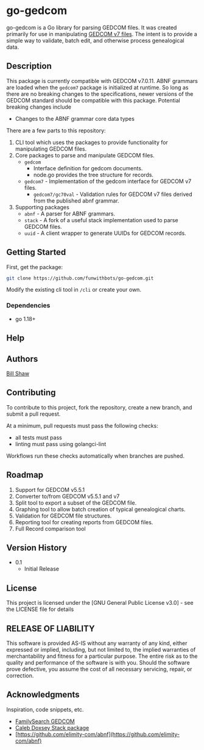 # go-gedcom

go-gedcom is a Go library for parsing GEDCOM files. It was created primarily for use in manipulating 
[GEDCOM v7 files](https://www.familysearch.org/developers/docs/guides/gedcom7_0). The intent is to provide a
simple way to validate, batch edit, and otherwise process genealogical data.

## Description

This package is currently compatible with GEDCOM v7.0.11. ABNF grammars are loaded when the `gedcom7` 
package is initialized at runtime. So long as there are no breaking changes to the specifications, newer
versions of the GEDCOM standard should be compatible with this package. Potential breaking changes include

* Changes to the ABNF grammar core data types

There are a few parts to this repository:

1. CLI tool which uses the packages to provide functionality for manipulating GEDCOM files.
2. Core packages to parse and manipulate GEDCOM files.
   - `gedcom` 
     - Interface definition for gedcom documents.
     - node.go provides the tree structure for records.
   - `gedcom7` - Implementation of the gedcom interface for GEDCOM v7 files.
     - `gedcom7/gc70val` - Validation rules for GEDCOM v7 files derived from the published abnf grammar.
3. Supporting packages
    - `abnf` - A parser for ABNF grammars.
    - `stack` - A fork of a useful stack implementation used to parse GEDCOM files.
    - `uuid` - A client wrapper to generate UUIDs for GEDCOM records.

## Getting Started

First, get the package:

```bash
git clone https://github.com/funwithbots/go-gedcom.git
```

Modify the existing cli tool in `/cli` or create your own.

### Dependencies

* go 1.18+

## Help

## Authors

[Bill Shaw](https://github.com/funwithbots)

## Contributing

To contribute to this project, fork the repository, create a new branch, and submit a pull request.

At a minimum, pull requests must pass the following checks:
- all tests must pass
- linting must pass using golangci-lint

Workflows run these checks automatically when branches are pushed.

## Roadmap

1. Support for GEDCOM v5.5.1
2. Converter to/from GEDCOM v5.5.1 and v7
3. Split tool to export a subset of the GEDCOM file.
4. Graphing tool to allow batch creation of typical genealogical charts.
5. Validation for GEDCOM file structures.
6. Reporting tool for creating reports from GEDCOM files.
7. Full Record comparison tool

## Version History

* 0.1
    * Initial Release

## License

This project is licensed under the [GNU General Public License v3.0] - see the LICENSE file for details

## RELEASE OF LIABILITY

This software is provided AS-IS without any warranty of any kind, either expressed or implied, including, but not limited to, the implied warranties of merchantability and fitness for a particular purpose. The entire risk as to the quality and performance of the software is with you. Should the software prove defective, you assume the cost of all necessary servicing, repair, or correction.

## Acknowledgments

Inspiration, code snippets, etc.
* [FamilySearch GEDCOM](https://github.com/FamilySearch/GEDCOM)
* [Caleb Doxsey Stack package](https://github.com/golang-collections/collections)
* [https://github.com/elimity-com/abnf](https://github.com/elimity-com/abnf)
